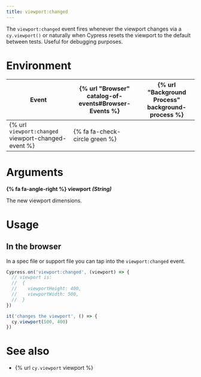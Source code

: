 ```yaml
---
title: viewport:changed
---
```


The `viewport:changed` event fires whenever the viewport changes via a `cy.viewport()` or naturally when Cypress resets the viewport to the default between tests. Useful for debugging purposes.

# Environment

Event | {% url "Browser" catalog-of-events#Browser-Events %} | {% url "Background Process" background-process %}
--- | --- | ---
{% url `viewport:changed` viewport-changed-event %} | {% fa fa-check-circle green %} |

# Arguments

**{% fa fa-angle-right %} viewport** ***(String)***

The new viewport dimensions.

# Usage

## In the browser

In a spec file or support file you can tap into the `viewport:changed` event.

```javascript
Cypress.on('viewport:changed', (viewport) => {
  // viewport is:
  //  {
  //    viewportHeight: 400,
  //    viewportWidth: 500,
  //  }
})

it('changes the viewport', () => {
  cy.viewport(500, 400)
})
```

# See also

- {% url `cy.viewport` viewport %}
